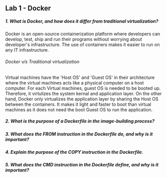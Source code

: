 ## Lab 1 - Docker

##### 1. What is Docker, and how does it differ from traditional virtualization?
Docker is an open-source containerization platform where developers can develop, test, ship and run their programs without worrying about developer's infrastructure. The use of containers makes it easier to run on any IT infrastructure.

###### Docker v/s Traditional virtualization

Virtual machines have the 'Host OS' and 'Guest OS' in their architecture where the virtual machines acts like a physical computer on a host computer. For each Virtual machines, guest OS is needed to be booted up. Therefore, it virtulizes the system kernal and application layer. On the other hand, Docker only virtualizes the application layer by sharing the Host OS between the containers. It makes it light and faster to boot than virtual machines as it does not need the boot Guest OS to run the application.

##### 2. What is the purpose of a Dockerfile in the image-building process?
##### 3. What does the FROM instruction in the Dockerfile do, and why is it important?
##### 4. Explain the purpose of the COPY instruction in the Dockerfile.
##### 5. What does the CMD instruction in the Dockerfile define, and why is it important?

